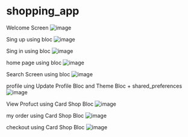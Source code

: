 # shopping_app


Welcome Screen 
![image](https://github.com/badrsh980/Project-6/assets/60719639/912e5581-5e81-4000-956f-42743c9dc837)


Sing up using bloc
![image](https://github.com/badrsh980/Project-6/assets/60719639/47a716c8-ad28-4b7f-9005-f5a86f68bc72)

Sing in using bloc
![image](https://github.com/badrsh980/Project-6/assets/60719639/76a41f35-1e52-4d9c-8c97-0e04a88f5274)

home page using bloc
![image](https://github.com/badrsh980/Project-6/assets/60719639/0e19c305-e496-4309-95db-43842e666300)


Search Screen using bloc
![image](https://github.com/badrsh980/Project-6/assets/60719639/8c507c8a-e3be-4f00-9c00-1ab4cfe1f30a)

profile uing Update Profile Bloc  and Theme Bloc + shared_preferences
![image](https://github.com/badrsh980/Project-6/assets/60719639/6752ab8e-33c6-43b4-a40b-7b3d5970c852)

 View Profuct using  Card Shop Bloc
![image](https://github.com/badrsh980/Project-6/assets/60719639/03e4dc48-b5f9-499e-8097-01782aa44e05)


my order using  Card Shop Bloc
![image](https://github.com/badrsh980/Project-6/assets/60719639/2f6f5be4-eb69-46fb-a7cb-1f6a01b54051)

checkout using Card Shop Bloc
![image](https://github.com/badrsh980/Project-6/assets/60719639/d22f54c1-3df7-49d4-8bca-70fca53792cc)
